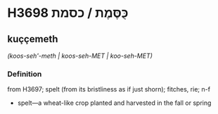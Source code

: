 # H3698 כֻּסֶּמֶת / כסמת

## kuççemeth

_(koos-seh'-meth | koos-seh-MET | koo-seh-MET)_

### Definition

from H3697; spelt (from its bristliness as if just shorn); fitches, rie; n-f

- spelt—a wheat-like crop planted and harvested in the fall or spring
